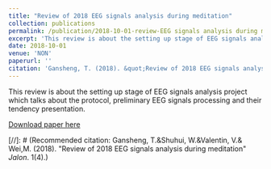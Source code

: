 ```yaml
---
title: "Review of 2018 EEG signals analysis during meditation"
collection: publications
permalink: /publication/2018-10-01-review-EEG signals analysis during meditation
excerpt: 'This review is about the setting up stage of EEG signals analysis project'
date: 2018-10-01
venue: 'NON'
paperurl: ''
citation: 'Gansheng, T. (2018). &quot;Review of 2018 EEG signals analysis during meditation.&quot; <i>Jalon</i>. 1(4).'
---
```

This review is about the setting up stage of EEG signals analysis project which talks about the protocol, preliminary EEG signals processing and their tendency presentation.

[Download paper here](/files/publications/jalon_4%20.pdf)

[//]: # (Recommended citation: Gansheng, T.&Shuhui, W.&Valentin, V.& Wei,M. (2018). "Review of 2018 EEG signals analysis during meditation" <i>Jalon</i>. 1(4).)
